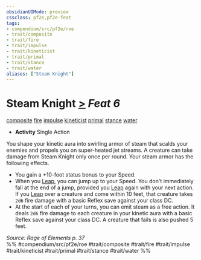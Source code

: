 ```yaml
---
obsidianUIMode: preview
cssclass: pf2e,pf2e-feat
tags:
- compendium/src/pf2e/roe
- trait/composite
- trait/fire
- trait/impulse
- trait/kineticist
- trait/primal
- trait/stance
- trait/water
aliases: ["Steam Knight"]
---
```

# Steam Knight  [>](chapter-9-playing-the-game.md#Actions "Single Action") *Feat 6*  
[composite](composite-roe.md "Composite Action & Ability Trait")  [fire](fire.md "Fire Energy & Element Trait")  [impulse](impulse-roe.md "Impulse Action & Ability Trait")  [kineticist](kineticist-roe.md "Kineticist Class Trait")  [primal](primal.md "Primal Tradition Trait")  [stance](stance.md "Stance Combat Trait")  [water](water.md "Water Energy & Element Trait")  

- **Activity** Single Action

You shape your kinetic aura into swirling armor of steam that scalds your enemies and propels you on super-heated jet streams. A creature can take damage from Steam Knight only once per round. Your steam armor has the following effects.

- You gain a +10-foot status bonus to your Speed.
- When you [Leap](leap.md), you can jump up to your Speed. You don't immediately fall at the end of a jump, provided you [Leap](leap.md) again with your next action. If you [Leap](leap.md) over a creature and come within 10 feet, that creature takes `2d6` fire damage with a basic Reflex save against your class DC.
- At the start of each of your turns, you can emit steam as a free action. It deals `2d6` fire damage to each creature in your kinetic aura with a basic Reflex save against your class DC. A creature that fails is also pushed 5 feet.

*Source: Rage of Elements p. 37*  
%% #compendium/src/pf2e/roe #trait/composite #trait/fire #trait/impulse #trait/kineticist #trait/primal #trait/stance #trait/water %%
